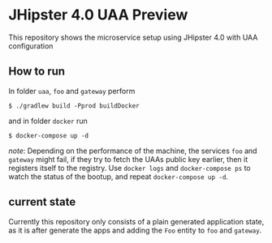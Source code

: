 # JHipster 4.0 UAA Preview

This repository shows the microservice setup using JHipster 4.0 with UAA configuration

## How to run

In folder `uaa`, `foo` and `gateway` perform

```
$ ./gradlew build -Pprod buildDocker
```

and in folder `docker` run

```
$ docker-compose up -d
```

*note*: Depending on the performance of the machine, the services `foo` and `gateway` might fail, if they try to fetch the UAAs public key earlier, then it registers itself to the registry. Use `docker logs` and `docker-compose ps` to watch the status of the bootup, and repeat `docker-compose up -d`.


## current state

Currently this repository only consists of a plain generated application state, as it is after generate the apps and adding the `Foo` entity to `foo` and `gateway`.



